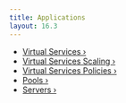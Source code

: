 ```yaml
---
title: Applications
layout: 16.3
---
```

* <a href="/docs/16.3/configuration-guide/applications/virtual-services/">Virtual Services ›</a>
* <a href="/docs/16.3/configuration-guide/applications/vs-scaling/">Virtual Services Scaling ›</a>
* <a href="/docs/16.3/configuration-guide/applications/vs-policies/">Virtual Services Policies ›</a>
* <a href="/docs/16.3/configuration-guide/applications/pools/">Pools ›</a>
* <a href="/docs/16.3/configuration-guide/applications/servers/">Servers ›</a>  